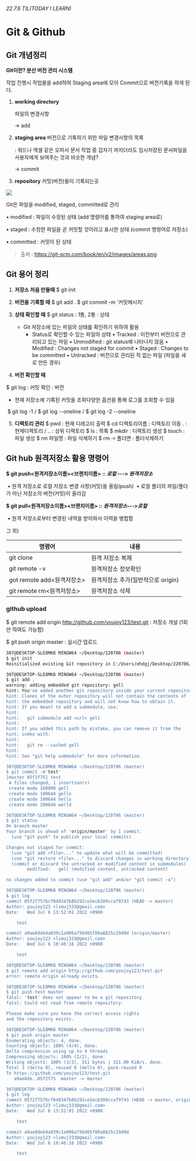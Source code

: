 *22.7.6 TIL(TODAY I LEARN)* 

# Git & Github 



## Git 개념정리

**Git이란? 분산 버전 관리 시스템** 

작업 진행시 작업물을 add하여 Staging area에 모아 Commit으로 버전기록을 하게 된다.

1. **working directory**

   파일의 변경사항

   -> add

2. **staging area** 버전으로 기록하기 위한 파일 변경사항의 목록

   : 워드나 엑셀 같은 오피서 문서 작업 중 갑자기 꺼지더라도 임시저장된 문서파일을 사용자에게 보여주는 것과 비슷한 개념? 

   -> commit

3. **repository** 커밋(버전)들이 기록되는곳 

   

![](https://git-scm.com/book/en/v2/images/areas.png)

Git은 파일을 modified, staged, committed로 관리 

• modified : 파일이 수정된 상태 (add 명령어를 통하여 staging area로) 

• staged : 수정한 파일을 곧 커밋할 것이라고 표시한 상태 (commit 명령어로 저장소) 

• committed : 커밋이 된 상태

> 출처 : https://git-scm.com/book/en/v2/images/areas.png



## Git 용어 정리

1. **저장소 처음 만들때**
   $ git init

2. **버전을 기록할 때**
   $ git add  .
   $ git commit -m '커밋메시지'

3. **상태 확인할 때**
   $ git status : 1통, 2통 : 상태
   * Git 저장소에 있는 파일의 상태를 확인하기 위하여 활용
     - Status로 확인할 수 있는 파일의 상태 
       • Tracked : 이전부터 버전으로 관리되고 있는 파일 
       • Unmodified : git status에 나타나지 않음 
       • Modified : Changes not staged for commit
       • Staged : Changes to be committed 
       • Untracked : 버전으로 관리된 적 없는 파일 (파일을 새로 만든 경우)

4.  **버전 확인할 때**

   $ git log : 커밋 확인 : 버전 

   - 현재 저장소에 기록된 커밋을 조회다양한 옵션을 통해 로그를 조회할 수 있음

​		$ git log -1 / $ git log --oneline / $ git log -2 --oneline



5. **디렉토리 관리**
   $ pwd : 현재 디레고리 출력
   $ cd 디렉토리이름 : 디렉토리 이동
   . : 현재디렉토리 / .. : 상위 디렉토리
   $ ls : 목록
   $ mkdir : 디렉토리 생성
   $ touch : 파일 생성
   $ rm 파일명 : 파일 삭제하기
   $ rm -r 폴더면 : 폴더삭제하기



## Git hub **원격저장소 활용 명령어**

**$ git push<원격저장소이름><브랜치이름> ::  *로컬 ---> 원격저장소***

​	• 원격 저장소로 로컬 저장소 변경 사항(커밋)을 올림(push) 
​	• 로컬 폴더의 파일/폴더가 아닌 저장소의 버전(커밋)이 올라감

**$ git pull<원격저장소이름><브랜치이름> ::  *원격저장소--->로컬***

​	• 원격 저장소로부터 변경된 내역을 받아와서 이력을 병합함

그 외) 

| 명령어                          | 내용                               |
| ------------------------------- | ---------------------------------- |
| git clone  <URL>                | 원격 저장소 복제                   |
| git remote -v                   | 원격저장소 정보확인                |
| got remote add<원격저장소><url> | 원격저장소 추가(일반적으로 origin) |
| git remote rm<원격저장소>       | 원격저장소 삭제                    |



### **github upload**
$ git remote add origin http://github.com/youjoy123/test.git : 저장소 개설 (1회만 하여도 가능함) 

$ git push origin master : 실시간 업로드

```bash
307@DESKTOP-SLE8MK8 MINGW64 ~/Desktop/220706 (master)
$ git init
Reinitialized existing Git repository in C:/Users/ehdgj/Desktop/220706/.git/

307@DESKTOP-SLE8MK8 MINGW64 ~/Desktop/220706 (master)
$ git add .
warning: adding embedded git repository: gell
hint: You've added another git repository inside your current repository.
hint: Clones of the outer repository will not contain the contents of
hint: the embedded repository and will not know how to obtain it.
hint: If you meant to add a submodule, use:
hint:
hint:   git submodule add <url> gell
hint:
hint: If you added this path by mistake, you can remove it from the
hint: index with:
hint:
hint:   git rm --cached gell
hint:
hint: See "git help submodule" for more information.

307@DESKTOP-SLE8MK8 MINGW64 ~/Desktop/220706 (master)
$ git commit -m'test'
[master 05f2f75] test
 4 files changed, 1 insertion(+)
 create mode 160000 gell
 create mode 100644 gello
 create mode 100644 hello
 create mode 100644 world

307@DESKTOP-SLE8MK8 MINGW64 ~/Desktop/220706 (master)
$ git status
On branch master
Your branch is ahead of 'origin/master' by 1 commit.
  (use "git push" to publish your local commits)

Changes not staged for commit:
  (use "git add <file>..." to update what will be committed)
  (use "git restore <file>..." to discard changes in working directory)
  (commit or discard the untracked or modified content in submodules)
        modified:   gell (modified content, untracked content)

no changes added to commit (use "git add" and/or "git commit -a")

307@DESKTOP-SLE8MK8 MINGW64 ~/Desktop/220706 (master)
$ git log
commit 05f2f7576cf040347b8b292ce2ec6309ccaf9743 (HEAD -> master)
Author: youjoy123 <limuj333@gmail.com>
Date:   Wed Jul 6 13:52:01 2022 +0900

    test

commit a9ae8deb4a039c1a906a756d65f89a8825c29d0d (origin/master)
Author: youjoy123 <limuj333@gmail.com>
Date:   Wed Jul 6 10:46:16 2022 +0900

    test

307@DESKTOP-SLE8MK8 MINGW64 ~/Desktop/220706 (master)
$ git remote add origin http://github.com/youjoy123/test.git
error: remote origin already exists.

307@DESKTOP-SLE8MK8 MINGW64 ~/Desktop/220706 (master)
$ git push test master
fatal: 'test' does not appear to be a git repository
fatal: Could not read from remote repository.

Please make sure you have the correct access rights
and the repository exists.

307@DESKTOP-SLE8MK8 MINGW64 ~/Desktop/220706 (master)
$ git push origin master
Enumerating objects: 4, done.
Counting objects: 100% (4/4), done.
Delta compression using up to 4 threads
Compressing objects: 100% (2/2), done.
Writing objects: 100% (3/3), 311 bytes | 311.00 KiB/s, done.
Total 3 (delta 0), reused 0 (delta 0), pack-reused 0
To https://github.com/youjoy123/test.git
   a9ae8de..05f2f75  master -> master

307@DESKTOP-SLE8MK8 MINGW64 ~/Desktop/220706 (master)
$ git log
commit 05f2f7576cf040347b8b292ce2ec6309ccaf9743 (HEAD -> master, origin/master)
Author: youjoy123 <limuj333@gmail.com>
Date:   Wed Jul 6 13:52:01 2022 +0900

    test

commit a9ae8deb4a039c1a906a756d65f89a8825c29d0d
Author: youjoy123 <limuj333@gmail.com>
Date:   Wed Jul 6 10:46:16 2022 +0900

    test
```


